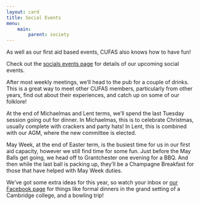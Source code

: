 ```yaml
---
layout: card
title: Social Events
menu:
    main:
        parent: society
---
```


As well as our first aid based events, CUFAS also knows how to have fun!

Check out the [socials events page](http://www.facebook.com/cufirstaidsoc) for details of our upcoming social events.

After most weekly meetings, we’ll head to the pub for a couple of drinks. This is a great way to meet other CUFAS members, particularly from other years, find out about their experiences, and catch up on some of our folklore!

At the end of Michaelmas and Lent terms, we’ll spend the last Tuesday session going out for dinner. In Michaelmas, this is to celebrate Christmas, usually complete with crackers and party hats! In Lent, this is combined with our AGM, where the new committee is elected.

May Week, at the end of Easter term, is the busiest time for us in our first aid capacity, however we still find time for some fun. Just before the May Balls get going, we head off to Grantchester one evening for a BBQ. And then while the last ball is packing up, they’ll be a Champagne Breakfast for those that have helped with May Week duties.

We’ve got some extra ideas for this year, so watch your inbox or [our Facebook page](http://www.facebook.com/cufirstaidsoc) for things like formal dinners in the grand setting of a Cambridge college, and a bowling trip!

